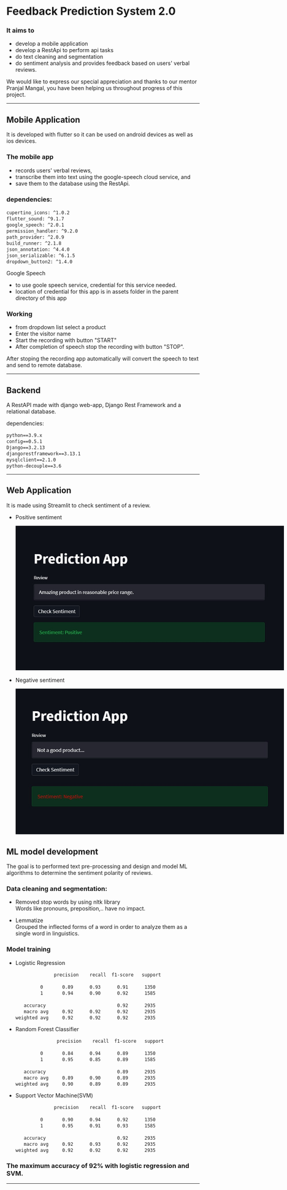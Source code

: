 # Feedback Prediction System 2.0
  
### It aims to  
   - develop a mobile application 
   - develop a RestApi to perform api tasks
   - do text cleaning and segmentation
   - do sentiment analysis and provides feedback based on users' verbal reviews.

   We would like to express our special appreciation and thanks to our mentor Pranjal Mangal, you have been helping us
   throughout progress of this project. 

---

## Mobile Application
   
   It is developed with flutter so it can be used on android devices as well as ios devices.

   ### The mobile app 
   - records users' verbal reviews, 
   - transcribe them into text using the google-speech cloud service, and 
   - save them to the database using the RestApi.
   
   ### dependencies:  
   ``` 
   cupertino_icons: ^1.0.2  
   flutter_sound: ^9.1.7  
   google_speech: ^2.0.1  
   permission_handler: ^9.2.0   
   path_provider: ^2.0.9  
   build_runner: ^2.1.8  
   json_annotation: ^4.4.0  
   json_serializable: ^6.1.5  
   dropdown_button2: ^1.4.0  
   ```
   
   Google Speech  
   - to use goole speech service, credential for this service needed.  
   - location of credential for this app is in assets folder in the parent directory of this app  

   ### Working
   - from dropdown list select a product
   - Enter the visitor name
   - Start the recording with button "START"
   - After completion of speech stop the recording with button "STOP".
      
   After stoping the recording app automatically will convert the speech to text and send to remote database.

---

## Backend
   A RestAPI made with django web-app, Django Rest Framework and a relational database.

   dependencies: 
   ```
   python==3.9.x
   config==0.5.1
   Django==3.2.13
   djangorestframework==3.13.1
   mysqlclient==2.1.0
   python-decouple==3.6
   ```
---

## Web Application
   It is made using Streamlit to check sentiment of a review.

   - Positive sentiment

      <img src="screenshots/web-app-1.jpg" alt="drawing" style="max-width:700px;"/>

   - Negative sentiment

      <img src="screenshots/web-app-2.jpg" alt="drawing" style="max-width:700px;"/>

## ML model development
   The goal is to performed text pre-processing and design and model ML algorithms to determine the sentiment polarity of reviews.

### Data cleaning and segmentation:
   - Removed stop words by using nltk library  
   Words like pronouns, preposition,.. have no impact.

   - Lemmatize  
   Grouped the inflected forms of a word in order to analyze them as a single word in linguistics.

### Model training
* Logistic Regression

                    precision    recall  f1-score   support

               0       0.89      0.93      0.91      1350
               1       0.94      0.90      0.92      1585

         accuracy                          0.92      2935
         macro avg     0.92      0.92      0.92      2935
      weighted avg     0.92      0.92      0.92      2935  

* Random Forest Classifier

                     precision    recall  f1-score   support

               0       0.84      0.94      0.89      1350
               1       0.95      0.85      0.89      1585

         accuracy                          0.89      2935
         macro avg     0.89      0.90      0.89      2935
      weighted avg     0.90      0.89      0.89      2935  


* Support Vector Machine(SVM)

                    precision    recall  f1-score   support

               0       0.90      0.94      0.92      1350
               1       0.95      0.91      0.93      1585

         accuracy                          0.92      2935
         macro avg     0.92      0.93      0.92      2935
      weighted avg     0.92      0.92      0.92      2935  

### The maximum accuracy of 92% with logistic regression and SVM.
---



   

   

